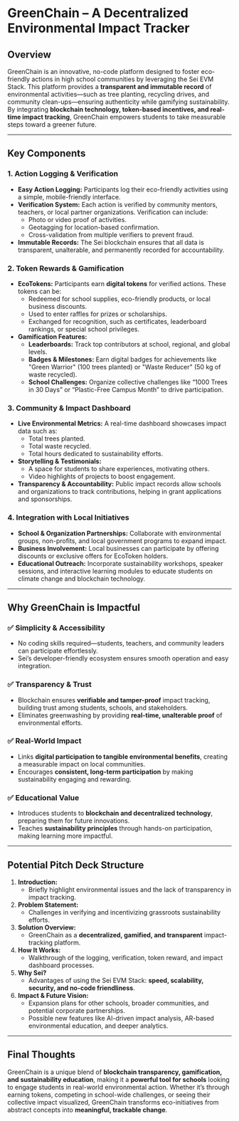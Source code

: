 # GreenChain – A Decentralized Environmental Impact Tracker

## **Overview**

GreenChain is an innovative, no-code platform designed to foster eco-friendly actions in high school communities by leveraging the Sei EVM Stack. This platform provides a **transparent and immutable record** of environmental activities—such as tree planting, recycling drives, and community clean-ups—ensuring authenticity while gamifying sustainability. By integrating **blockchain technology, token-based incentives, and real-time impact tracking**, GreenChain empowers students to take measurable steps toward a greener future.

---

## **Key Components**

### **1. Action Logging & Verification**

- **Easy Action Logging:** Participants log their eco-friendly activities using a simple, mobile-friendly interface.
- **Verification System:** Each action is verified by community mentors, teachers, or local partner organizations. Verification can include:
    - Photo or video proof of activities.
    - Geotagging for location-based confirmation.
    - Cross-validation from multiple verifiers to prevent fraud.
- **Immutable Records:** The Sei blockchain ensures that all data is transparent, unalterable, and permanently recorded for accountability.

### **2. Token Rewards & Gamification**

- **EcoTokens:** Participants earn **digital tokens** for verified actions. These tokens can be:
    - Redeemed for school supplies, eco-friendly products, or local business discounts.
    - Used to enter raffles for prizes or scholarships.
    - Exchanged for recognition, such as certificates, leaderboard rankings, or special school privileges.
- **Gamification Features:**
    - **Leaderboards:** Track top contributors at school, regional, and global levels.
    - **Badges & Milestones:** Earn digital badges for achievements like "Green Warrior" (100 trees planted) or "Waste Reducer" (50 kg of waste recycled).
    - **School Challenges:** Organize collective challenges like “1000 Trees in 30 Days” or “Plastic-Free Campus Month” to drive participation.

### **3. Community & Impact Dashboard**

- **Live Environmental Metrics:** A real-time dashboard showcases impact data such as:
    - Total trees planted.
    - Total waste recycled.
    - Total hours dedicated to sustainability efforts.
- **Storytelling & Testimonials:**
    - A space for students to share experiences, motivating others.
    - Video highlights of projects to boost engagement.
- **Transparency & Accountability:** Public impact records allow schools and organizations to track contributions, helping in grant applications and sponsorships.

### **4. Integration with Local Initiatives**

- **School & Organization Partnerships:** Collaborate with environmental groups, non-profits, and local government programs to expand impact.
- **Business Involvement:** Local businesses can participate by offering discounts or exclusive offers for EcoToken holders.
- **Educational Outreach:** Incorporate sustainability workshops, speaker sessions, and interactive learning modules to educate students on climate change and blockchain technology.

---

## **Why GreenChain is Impactful**

### ✅ **Simplicity & Accessibility**

- No coding skills required—students, teachers, and community leaders can participate effortlessly.
- Sei’s developer-friendly ecosystem ensures smooth operation and easy integration.

### ✅ **Transparency & Trust**

- Blockchain ensures **verifiable and tamper-proof** impact tracking, building trust among students, schools, and stakeholders.
- Eliminates greenwashing by providing **real-time, unalterable proof** of environmental efforts.

### ✅ **Real-World Impact**

- Links **digital participation to tangible environmental benefits**, creating a measurable impact on local communities.
- Encourages **consistent, long-term participation** by making sustainability engaging and rewarding.

### ✅ **Educational Value**

- Introduces students to **blockchain and decentralized technology**, preparing them for future innovations.
- Teaches **sustainability principles** through hands-on participation, making learning more impactful.

---

## **Potential Pitch Deck Structure**

1. **Introduction:**
    - Briefly highlight environmental issues and the lack of transparency in impact tracking.
2. **Problem Statement:**
    - Challenges in verifying and incentivizing grassroots sustainability efforts.
3. **Solution Overview:**
    - GreenChain as a **decentralized, gamified, and transparent** impact-tracking platform.
4. **How It Works:**
    - Walkthrough of the logging, verification, token reward, and impact dashboard processes.
5. **Why Sei?**
    - Advantages of using the Sei EVM Stack: **speed, scalability, security, and no-code friendliness**.
6. **Impact & Future Vision:**
    - Expansion plans for other schools, broader communities, and potential corporate partnerships.
    - Possible new features like AI-driven impact analysis, AR-based environmental education, and deeper analytics.

---

## **Final Thoughts**

GreenChain is a unique blend of **blockchain transparency, gamification, and sustainability education**, making it a **powerful tool for schools** looking to engage students in real-world environmental action. Whether it’s through earning tokens, competing in school-wide challenges, or seeing their collective impact visualized, GreenChain transforms eco-initiatives from abstract concepts into **meaningful, trackable change**.